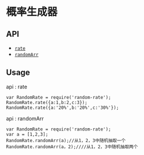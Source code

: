 # 概率生成器

## API

- [`rate`](#rate)
- [`randomArr`](#randomArr)


## Usage

<a name="rate">

api : rate

```
var RandomRate = require('random-rate');
RandomRate.rate({a:1,b:2,c:3});
RandomRate.rate({a:'20%',b:'20%',c:'30%'});
```

<a name="randomArr">

api : randomArr

```
var RandomRate = require('random-rate');
var a = [1,2,3];
RandomRate.randomArr(a);//从1，2，3中随机抽取一个
RandomRate.randomArr(a，2);////从1，2，3中随机抽取两个
```